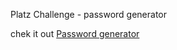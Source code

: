 Platz Challenge - password generator

chek it out [Password generator](https://mickyrendon.github.io/password-generator/)
